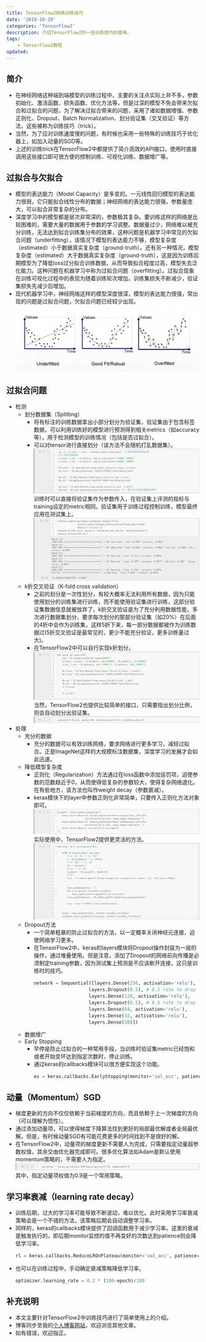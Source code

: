 ```yaml
---
title: TensorFlow2网络训练技巧
date: '2019-10-28'
categories: 'TensorFlow2'
description: 介绍TensorFlow2的一些训练技巧的使用。
tags: 
    - TensorFlow2教程
updated: 
---
```

## 简介
- 在神经网络这种端到端模型的训练过程中，主要的关注点实际上并不多，参数初始化、激活函数、损失函数、优化方法等，但是过深的模型不免会带来欠拟合和过拟合的问题，为了解决过拟合带来的问题，采用了诸如数据增强、参数正则化、Dropout、Batch Normalization、划分验证集（交叉验证）等方法，这些被称为训练技巧（trick）。
- 当然，为了应对训练速度慢的问题，有时候也采用一些特殊的训练技巧于优化器上，如加入动量的SGD等。
- 上述的训练trick在TensorFlow2中都提供了简介高效的API接口，使用时直接调用这些接口即可很方便的控制训练、可视化训练、数据增广等。


## 过拟合与欠拟合
- 模型的表达能力（Model Capacity）是多变的。一元线性回归模型的表达能力很弱，它只能拟合线性分布的数据；神经网络的表达能力很强，参数量庞大，可以拟合非常复杂的分布。
- 深度学习中的模型都是层次非常深的，参数极其复杂。要训练这样的网络是比较困难的，需要大量的数据用于参数的学习调整。数据量过少，网络难以被充分训练，无法达到拟合训练集分布的效果，这种问题是机器学习中常见的欠拟合问题（underfitting），该情况下模型的表达能力不够，模型复杂度（estimated）小于数据真实复杂度（ground-truth）。还有另一种情况，模型复杂度（estimated）大于数据真实复杂度（ground-truth），这是因为训练后期模型为了降低loss过分拟合训练数据，从而导致拟合程度过高，模型失去泛化能力。这种问题在机器学习中称为过拟合问题（overfitting）。过拟合现象在训练可视化过程中的表现为随着训练轮次增加，训练集损失不断减少，验证集损失先减少后增加。
- 现代机器学习中，神经网络这样的模型深度很深，模型的表达能力很强，常出现的问题是过拟合问题，欠拟合问题已经较少出现。
![图片源于网络](/asset/2019-10-28/fitting.png)


## 过拟合问题
- 检测
  - 划分数据集（Splitting）
    - 将有标注的训练数据拿出小部分划分为验证集，验证集由于包含标签数据，可以利用训练好的模型进行预测得到相关metrics（如accuracy等），用于检测模型的训练情况（包括是否过拟合）。
    - 可以对tensor进行直接划分（该方法不会随机打乱数据集）。![](/asset/2019-10-28/split.png)训练时可以直接将验证集作为参数传入，在验证集上评测的指标与training设定的metric相同。验证集用于训练过程控制训练，模型最终应用在测试集上。![](/asset/2019-10-28/split_train.png)
  - k折交叉验证（K-fold cross validation）
    - 之前的划分是一次性划分，有较大概率无法利用所有数据，因为只能使用划分的训练集进行训练，而不能使用验证集进行训练，这部分验证集数据信息就被放弃了。k折交叉验证是为了充分利用数据性能，多次进行数据集划分，要求每次划分的那部分验证集（如20%）在后面的4折中会作为训练集，这样5折下来，每一部分数据都被作为训练数据过(5折交叉验证是最常见的，更少不能充分验证，更多训练量过大)。
    - 在TensorFlow2中可以自行实现k折划分。![](/asset/2019-10-28/k-fold.png)当然，TensorFlow2也提供比较简单的接口，只需要指出划分比例，则会自动划分出验证集。![](/asset/2019-10-28/k-fold_train.png)
- 处理
  - 充分的数据
    - 充分的数据可以有效训练网络，要求网络进行更多学习，减轻过拟合。正是ImageNet这样的大规模标注数据集，深度学习的发展才会如此迅速。
  - 降低模型复杂度
    - 正则化（Regularization）方法通过在loss函数中添加惩罚项，迫使参数的范数趋近于0，从而使得低复杂的参数较大，使得复杂网络退化。在有些地方，该方法也叫作weight decay（参数衰减）。
    - keras模块下的layer中参数正则化非常简单，只要传入正则化方法对象即可。![](/asset/2019-10-28/l2_model.png)实际使用中，TensorFlow2提供更灵活的方法。![](/asset/2019-10-28/regularize.png)
  - Dropout方法
    - 一个简单粗暴的防止过拟合的方法，以一定概率关闭神经元连接，迫使网络学习更多。
    - 在TensorFlow2中，keras的layers模块将Dropout操作封装为一层的操作，通过堆叠使用。但是注意，添加了Dropout的网络前向传播是必须制定training参数，因为测试集上预测是不应该断开连接，这只是训练时的技巧。
        ```python
        network = Sequential([layers.Dense(256, activation='relu'),
                            layers.Dropout(0.5), # 0.5 rate to drop
                            layers.Dense(128, activation='relu'),
                            layers.Dropout(0.5), # 0.5 rate to drop
                            layers.Dense(64, activation='relu'),
                            layers.Dense(32, activation='relu'),
                            layers.Dense(10)])
        ```
  - 数据增广
  - Early Stopping
    - 早停是防止过拟合的一种常用手段，当训练时验证集metric已经饱和或者开始变坏达到指定次数时，停止训练。
    - 通过keras的callbacks模块可以很方便实现这个功能。
        ```python
        es = keras.callbacks.EarlyStopping(monitor='val_acc', patience=5)
        ```


## 动量（Momentum）SGD
- 梯度更新的方向不仅仅依赖于当前梯度的方向，而且依赖于上一次梯度的方向（可以理解为惯性）。
- 通过添加动量项，可以使得梯度下降算法找到更好的局部最优解或者全局最优解。但是，有时候动量SGD有可能花费更多的时间找到不是很好的解。
- 在TensorFlow2中，动量项的梯度更新不需要人为完成，只需要指定动量超参数权值，其余交由优化器完成即可。很多优化算法如Adam是默认使用momentum策略的，不需要人为指定。![](/asset/2019-10-28/momentum.png)其中，指定动量项权值为0.9是一个常用策略。


## 学习率衰减（learning rate decay）
- 训练后期，过大的学习率可能导致不断波动，难以优化。此时采用学习率衰减策略会是一个不错的方法，该策略后期会自动调整学习率。
- 同样的，keras的callbacks模块提供了回调函数用于减少学习率。这里的衰减是触发执行的，即后期monitor监控的值不再变好的次数达到patience则会降低学习率。
    ```python
    rl = keras.callbacks.ReduceLROnPlateau(monitor='val_acc', patience=5)
    ```
- 也可以在训练过程中，手动确定衰减策略降低学习率。
    ```python
    optimizer.learning_rate = 0.2 * (100-epoch)/100
    ```


## 补充说明
- 本文主要针对TensorFlow2中训练技巧进行了简单使用上的介绍。
- 博客同步至我的[个人博客网站](https://luanshiyinyang.github.io)，欢迎浏览其他文章。
- 如有错误，欢迎指正。